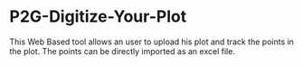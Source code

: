 # P2G-Digitize-Your-Plot
This Web Based tool allows an user to upload his plot and track the points in the plot. The points can be directly imported as an excel file. 

